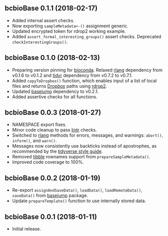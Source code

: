 ## bcbioBase 0.1.1 (2018-02-17)

- Added internal assert checks.
- Now exporting `sampleMetadata<-()` assignment generic.
- Updated encrypted token for rdrop2 working example.
- Added `assert_formal_interesting_groups()` assert checks. Deprecated `checkInterestingGroups()`.


## bcbioBase 0.1.0 (2018-02-13)

- Preparing version pinning for [bioconda][]. Relaxed [rlang][] dependency from v0.1.6 to v0.1.2 and [tidyr][] dependency from v0.7.2 to v0.7.1.
- Added `copyToDropbox()` function, which enables input of a list of local files and returns [Dropbox][] paths using [rdrop2][].
- Updated [basejump][] dependency to v0.2.1.
- Added assertive checks for all functions.


## bcbioBase 0.0.3 (2018-01-27)

- NAMESPACE export fixes.
- Minor code cleanup to pass [lintr][] checks.
- Switched to [rlang][] methods for errors, messages, and warnings: `abort()`, `inform()`, and `warn()`.
- Messages now consistently use backticks instead of apostrophes, as recommended by the [tidyverse style guide][].
- Removed [tibble][] rownames support from `prepareSampleMetadata()`.
- Improved code coverage to 100%.


## bcbioBase 0.0.2 (2018-01-19)

- Re-export `assignAndSaveData()`, `loadData()`, `loadRemoteData()`, `saveData()` from [basejump][] package.
- Update `prepareTemplate()` function to use internally stored data.


## bcbioBase 0.0.1 (2018-01-11)

- Initial release.


[basejump]: http://steinbaugh.com/basejump
[bioconda]: https://bioconda.github.io
[Dropbox]: https://www.dropbox.com
[lintr]: https://github.com/jimhester/lintr
[rdrop2]: https://github.com/karthik/rdrop2
[rlang]: http://rlang.tidyverse.org
[tibble]: http://tibble.tidyverse.org
[tidyr]: http://tidyr.tidyverse.org
[tidyverse style guide]: http://style.tidyverse.org
